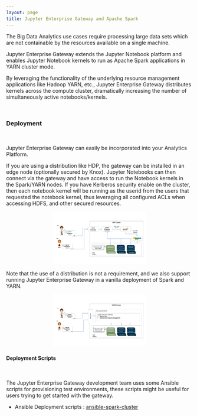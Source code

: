 ```yaml
---
layout: page
title: Jupyter Enterprise Gateway and Apache Spark
---
```


The Big Data Analytics use cases require processing large data sets which are not containable by
the resources available on a single machine.

Jupyter Enterprise Gateway extends the Jupyter Notebook platform and enables Jupyter Notebook
kernels to run as Apache Spark applications in YARN cluster mode.

By leveraging the functionality
of the underlying resource management applications like Hadoop YARN, etc., Jupyter Enterprise Gateway
distributes kernels across the compute cluster, dramatically increasing the number of simultaneously
active notebooks/kernels.

<br/>

### Deployment

<br/>

Jupyter Enterprise Gateway can easily be incorporated into your Analytics Platform.

If you are using a distribution like HDP, the gateway can be installed in an edge node
(optionally secured by Knox). Jupyter Notebooks can then connect via the gateway and
have access to run the Notebook kernels in the Spark/YARN nodes. If you have Kerberos
security enable on the cluster, then each notebook kernel will be running as the userid
from the users that requested the notebook kernel, thus leveraging all configured ACLs
when accessing HDFS, and other secured resources.


<div align="center">
  <img src="./img/platform-spark-hdp.png" height="50%" width="50%">
</div>

Note that the use of a distribution is not a requirement, and we also support running
Jupyter Enterprise Gateway in a vanilla deployment of Spark and YARN.

<div align="center">
  <img src="./img/platform-spark-yarn.png" height="50%" width="50%">
</div>

#### Deployment Scripts

<br/>

The Jupyter Enterprise Gateway development team uses some Ansible scripts for provisioning
test environments, these scripts might be useful for users trying to get started with the gateway.

* Ansible Deployment scripts : <a href="https://github.com/lresende/ansible-spark-cluster">ansible-spark-cluster</a>
